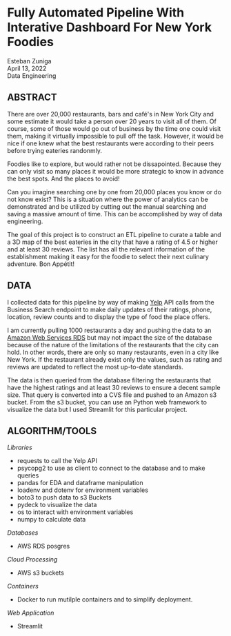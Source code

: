 # Fully Automated Pipeline With Interative Dashboard For New York Foodies

Esteban Zuniga <br>
April 13, 2022 <br>
Data Engineering

## ABSTRACT

There are over 20,000 restaurants, bars and café's in New York City and some estimate it would take a person over 20 years to visit all of them. Of course, some of those would go out of business by the time one could visit them, making it virtually impossible to pull off the task. However, it would be nice if one knew what the best restaurants were according to their peers before trying eateries randonmly.

Foodies like to explore, but would rather not be dissapointed. Because they can only visit so many places it would be more strategic to know in advance the best spots. And the places to avoid! 

Can you imagine searching one by one from 20,000 places you know or do not know exist? This is a situation where the power of analytics can be demonstrated and be utilized by cutting out the manual searching and saving a massive amount of time. This can be accomplished by way of data engineering.

The goal of this project is to construct an ETL pipeline to curate a table and a 3D map of the best eateries in the city that have a rating of 4.5 or higher and at least 30 reviews. The list has all the relevant information of the establishment making it easy for the foodie to select their next culinary adventure. Bon Appétit!

## DATA
I collected data for this pipeline by way of making [Yelp](https://www.yelp.com/developers/documentation/v3/business_search) API calls from the Business Search endpoint to make daily updates of their ratings, phone, location, review counts and to display the type of food the place offers.

I am currently pulling 1000 restaurants a day and pushing the data to an [Amazon Web Services RDS](https://aws.amazon.com) but may not impact the size of the database because of the nature of the limitations of the restaurants that the city can hold. In other words, there are only so many restaurants, even in a city like New York. If the restaurant already exist only the values, such as rating and reviews are updated to reflect the most up-to-date standards.

The data is then queried from the database filtering the restaurants that have the highest ratings and at least 30 reviews to ensure a decent sample size. That query is converted into a CVS file and pushed to an Amazon s3 bucket. From the s3 bucket, you can use an Python web framework to visualize the data but I used Streamlit for this particular project. 

## ALGORITHM/TOOLS
*Libraries*

- requests to call the Yelp API
- psycopg2 to use as client to connect to the database and to make queries
- pandas for EDA and dataframe manipulation
- loadenv and dotenv for environment variables
- boto3 to push data to s3 Buckets
- pydeck to visualize the data
- os to interact with environment variables
- numpy to calculate data

*Databases*

- AWS RDS posgres

*Cloud Processing*

- AWS s3 buckets

*Containers*

- Docker to run mutilple containers and to simplify deployment.

*Web Application*

- Streamlit



